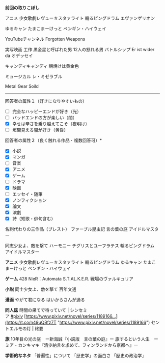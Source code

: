 **前回の取りこぼし** 

アニメ
少女歌劇レヴュー☆スタァライト
輪るピングドラム
エヴァンゲリオン

ゆるキャン
たまこまーけっと
ペンギン・ハイウェイ

YouTubeチャンネル
Forgotten Weapons

実写映画
工作 黒金星と呼ばれた男 
12人の怒れる男
バトルシップ
Er ist wider da
オデッセイ

キャンディキャンディ
朝焼けは黄金色

ミュージカル
レ・ミゼラブル

Metal Gear Soild



-----------------------------------------------
回答者の属性１（好きになりやすいもの）
- [ ] 完全なハッピーエンドが好き（光）
- [ ] バッドエンドの方が楽しい（闇）
- [x] 幸せは辛さを乗り越えてこそ（夜明け）
- [ ] 垣間見える闇が好き（黄昏）

回答者の属性２（良く触れる作品・複数回答可）*
- [x] 小説
- [x] マンガ
- [ ] 音楽
- [x] アニメ
- [x] ゲーム
- [ ] ドラマ
- [x] 映画
- [ ] エッセイ・随筆
- [x] ノンフィクション
- [x] 論文
- [x] 演劇
- [x] 詩（短歌・俳句含む）

名刺代わりの三作品（ブレスト）
ファーブル昆虫記
言の葉の庭
アイドルマスター

同志少女よ、敵を撃て
ハーモニー
チグリスとユーフラテス
輪るピングドラム
アイドルマスター



**アニメ**
少女歌劇レヴュー☆スタァライト
輪るピングドラム
ゆるキャン
たまこまーけっと
ペンギン・ハイウェイ

**ゲーム**
428
NieR：Automata
S.T.AL.K.E.R.
戦場のヴァルキュリア


**小説**
同士少女よ、敵を撃て
百年文通

**漫画**
やがて君になる
はいからさんが通る

**同人誌**
時間の果てで待っていて | シンセミア [#pixiv](https://twitter.com/hashtag/pixiv?src=hash) [https://www.pixiv.net/novel/series/1189166…](https://t.co/n49uQBfz7T "https://www.pixiv.net/novel/series/1189166")
セントエルモの灯 | 柊要

**旅**
10年目の光の庭　ー新海誠『小説版　言の葉の庭』ー
旅するという人生　ーミア・カンキマキ『清少納言を求めて、フィンランドから京都へ』ー

**学術的なネタ**
「普遍性」について
「歴史学」の面白さ
「歴史の政治学」






